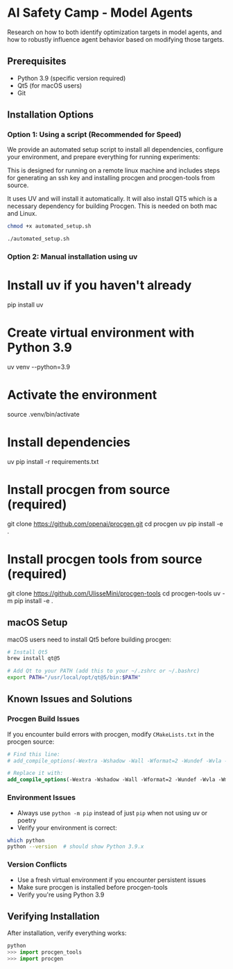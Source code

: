 # AI Safety Camp - Model Agents

Research on how to both identify optimization targets in model agents, and how to robustly influence agent behavior based on modifying those targets.

## Prerequisites
- Python 3.9 (specific version required)
- Qt5 (for macOS users)
- Git

## Installation Options
### Option 1: Using a script (Recommended for Speed)

We provide an automated setup script to install all dependencies, configure your environment, and prepare everything for running experiments:

This is designed for running on a remote linux machine and includes steps for generating an ssh key and installing procgen and procgen-tools from source.

It uses UV and will install it automatically. It will also install QT5 which is a necessary dependency for building Procgen. This is needed on both mac and Linux.

```bash
chmod +x automated_setup.sh

./automated_setup.sh
```

### Option 2: Manual installation using uv 

# Install uv if you haven't already
pip install uv

# Create virtual environment with Python 3.9
uv venv --python=3.9

# Activate the environment
source .venv/bin/activate

# Install dependencies
uv pip install -r requirements.txt

# Install procgen from source (required)
git clone https://github.com/openai/procgen.git
cd procgen
uv  pip install -e .


# Install procgen tools from source (required)
git clone https://github.com/UlisseMini/procgen-tools
cd procgen-tools
uv -m pip install -e .


## macOS Setup
macOS users need to install Qt5 before building procgen:

```bash
# Install Qt5
brew install qt@5

# Add Qt to your PATH (add this to your ~/.zshrc or ~/.bashrc)
export PATH="/usr/local/opt/qt@5/bin:$PATH"
```

## Known Issues and Solutions

### Procgen Build Issues
If you encounter build errors with procgen, modify `CMakeLists.txt` in the procgen source:
```cmake
# Find this line:
# add_compile_options(-Wextra -Wshadow -Wall -Wformat=2 -Wundef -Wvla -Wmissing-include-dirs -Wnon-virtual-dtor -Werror)

# Replace it with:
add_compile_options(-Wextra -Wshadow -Wall -Wformat=2 -Wundef -Wvla -Wmissing-include-dirs -Wnon-virtual-dtor -Wno-unused-parameter -Wno-unused-variable)
```

### Environment Issues
- Always use `python -m pip` instead of just `pip` when not using uv or poetry
- Verify your environment is correct:
```bash
which python
python --version  # should show Python 3.9.x
```

### Version Conflicts
- Use a fresh virtual environment if you encounter persistent issues
- Make sure procgen is installed before procgen-tools
- Verify you're using Python 3.9

## Verifying Installation
After installation, verify everything works:
```python
python
>>> import procgen_tools
>>> import procgen
```
